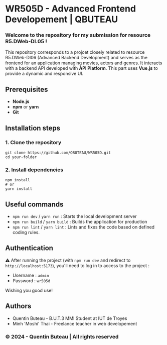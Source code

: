 # WR505D - Advanced Frontend Developement | QBUTEAU

### Welcome to the repository for my submission for resource R5.DWeb-DI.05 !
This repository corresponds to a projcet closely related to resource R5.DWeb-DI06 (Advanced Backend Development) and serves as the frontend for an application managing movies, actors and genres. It interacts with a backend API developed with **API Platform**. This part uses **Vue.js** to provide a dynamic and responsive UI.

## Prerequisites
- **Node.js**
- **npm** or **yarn**
- **Git**

## Installation steps
### 1. Clone the repository
```
git clone https://github.com/QBUTEAU/WR505D.git
cd your-folder
```

### 2. Install dependencies
```
npm install
# or
yarn install
```

## Useful commands
- `npm run dev` / `yarn run` : Starts the local development server
- `npm run build` / `yarn build` : Builds the application for production
- `npm run lint` / `yarn lint` : Lints and fixes the code based on defined coding rules.

## Authentication
⚠️ After running the project (with `npm run dev` and redirect to `http://localhost:5173`), you'll need to log in to access to the project :
- Username : `admin`
- Password : `wr505d`

Wishing you good use!

## Authors
- Quentin Buteau - B.U.T.3 MMI Student at IUT de Troyes
- Minh 'Moshi' Thai - Freelance teacher in web developement

### &copy; 2024 - Quentin Buteau | All rights reserved
